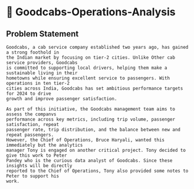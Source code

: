 # 🚕 Goodcabs-Operations-Analysis

## Problem Statement
    Goodcabs, a cab service company established two years ago, has gained a strong foothold in
    the Indian market by focusing on tier-2 cities. Unlike Other cab service providers, Goodcabs
    is committed to supporting local drivers, helping them make a sustainable living in their
    hometowns while ensuring excellent service to passengers. With operations in ten tier-2
    cities across India, Goodcabs has set ambitious performance targets for 2024 to drive
    growth and improve passenger satisfaction.
    
    As part of this initiative, the Goodcabs management team aims to assess the companvs
    performance across key metrics, including trip volume, passenger satisfaction, repeat
    passenger rate, trip distribution, and the balance between new and repeat passengers.
    However, the Chief of Operations, Bruce Haryali, wanted this immediately but the analytics
    manager Tony is engaged on another critical project. Tony decided to give this work to Peter
    Pandey who is the curious data analyst of Goodcabs. Since these insights will be directly
    reported to the Chief of Operations, Tony also provided some notes to Peter to support his
    work.
